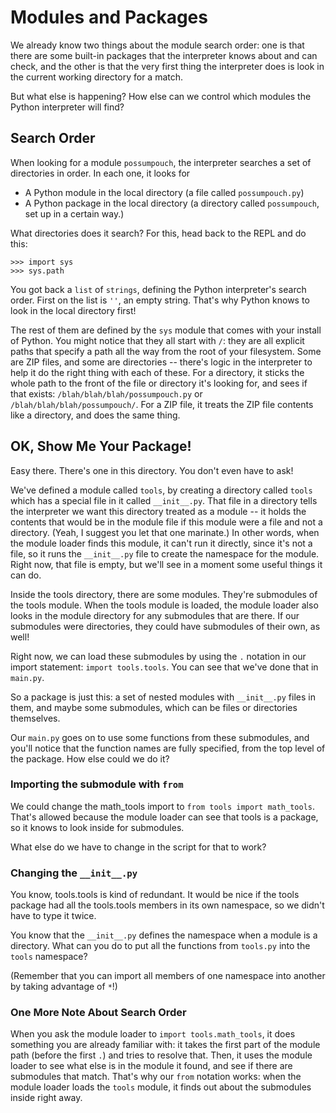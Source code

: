 # Modules and Packages

We already know two things about the module search order: one is that there are some built-in packages that the interpreter knows about and can check, and the other is that the very first thing the interpreter does is look in the current working directory for a match.

But what else is happening? How else can we control which modules the Python interpreter will find?

## Search Order

When looking for a module `possumpouch`, the interpreter searches a set of directories in order. In each one, it looks for

* A Python module in the local directory (a file called `possumpouch.py`)
* A Python package in the local directory (a directory called `possumpouch`, set up in a certain way.)

What directories does it search? For this, head back to the REPL and do this:

```
>>> import sys
>>> sys.path
```

You got back a `list` of `strings`, defining the Python interpreter's search order. First on the list is `''`, an empty string. That's why Python knows to look in the local directory first!

The rest of them are defined by the `sys` module that comes with your install of Python. You might notice that they all start with `/`: they are all explicit paths that specify a path all the way from the root of your filesystem. Some are ZIP files, and some are directories -- there's logic in the interpreter to help it do the right thing with each of these. For a directory, it sticks the whole path to the front of the file or directory it's looking for, and sees if that exists: `/blah/blah/blah/possumpouch.py` or `/blah/blah/blah/possumpouch/`. For a ZIP file, it treats the ZIP file contents like a directory, and does the same thing.

## OK, Show Me Your Package!

Easy there. There's one in this directory. You don't even have to ask!

We've defined a module called `tools`, by creating a directory called `tools` which has a special file in it called `__init__.py`. That file in a directory tells the interpreter we want this directory treated as a module -- it holds the contents that would be in the module file if this module were a file and not a directory. (Yeah, I suggest you let that one marinate.) In other words, when the module loader finds this module, it can't run it directly, since it's not a file, so it runs the `__init__.py` file to create the namespace for the module. Right now, that file is empty, but we'll see in a moment some useful things it can do.

Inside the tools directory, there are some modules. They're submodules of the tools module. When the tools module is loaded, the module loader also looks in the module directory for any submodules that are there. If our submodules were directories, they could have submodules of their own, as well!

Right now, we can load these submodules by using the `.` notation in our import statement: `import tools.tools`. You can see that we've done that in `main.py`.

So a package is just this: a set of nested modules with `__init__.py` files in them, and maybe some submodules, which can be files or directories themselves.

Our `main.py` goes on to use some functions from these submodules, and you'll notice that the function names are fully specified, from the top level of the package. How else could we do it?

### Importing the submodule with `from`

We could change the math_tools import to `from tools import math_tools`. That's allowed because the module loader can see that tools is a package, so it knows to look inside for submodules.

What else do we have to change in the script for that to work?

### Changing the `__init__.py`

You know, tools.tools is kind of redundant. It would be nice if the tools package had all the tools.tools members in its own namespace, so we didn't have to type it twice.

You know that the `__init__.py` defines the namespace when a module is a directory. What can you do to put all the functions from `tools.py` into the `tools` namespace?

(Remember that you can import all members of one namespace into another by taking advantage of `*`!)

### One More Note About Search Order

When you ask the module loader to `import tools.math_tools`, it does something you are already familiar with: it takes the first part of the module path (before the first `.`) and tries to resolve that. Then, it uses the module loader to see what else is in the module it found, and see if there are submodules that match. That's why our `from` notation works: when the module loader loads the `tools` module, it finds out about the submodules inside right away.
